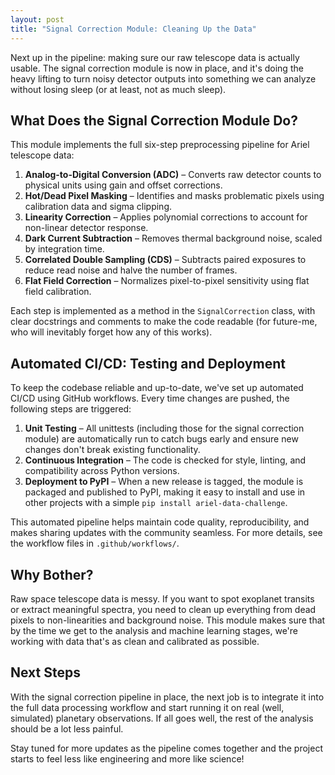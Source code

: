 ```yaml
---
layout: post
title: "Signal Correction Module: Cleaning Up the Data"
---
```


Next up in the pipeline: making sure our raw telescope data is actually usable. The signal correction module is now in place, and it's doing the heavy lifting to turn noisy detector outputs into something we can analyze without losing sleep (or at least, not as much sleep).


## What Does the Signal Correction Module Do?

This module implements the full six-step preprocessing pipeline for Ariel telescope data:

1. **Analog-to-Digital Conversion (ADC)** – Converts raw detector counts to physical units using gain and offset corrections.
2. **Hot/Dead Pixel Masking** – Identifies and masks problematic pixels using calibration data and sigma clipping.
3. **Linearity Correction** – Applies polynomial corrections to account for non-linear detector response.
4. **Dark Current Subtraction** – Removes thermal background noise, scaled by integration time.
5. **Correlated Double Sampling (CDS)** – Subtracts paired exposures to reduce read noise and halve the number of frames.
6. **Flat Field Correction** – Normalizes pixel-to-pixel sensitivity using flat field calibration.

Each step is implemented as a method in the `SignalCorrection` class, with clear docstrings and comments to make the code readable (for future-me, who will inevitably forget how any of this works).


## Automated CI/CD: Testing and Deployment

To keep the codebase reliable and up-to-date, we've set up automated CI/CD using GitHub workflows. Every time changes are pushed, the following steps are triggered:

1. **Unit Testing** – All unittests (including those for the signal correction module) are automatically run to catch bugs early and ensure new changes don't break existing functionality.
2. **Continuous Integration** – The code is checked for style, linting, and compatibility across Python versions.
3. **Deployment to PyPI** – When a new release is tagged, the module is packaged and published to PyPI, making it easy to install and use in other projects with a simple `pip install ariel-data-challenge`.

This automated pipeline helps maintain code quality, reproducibility, and makes sharing updates with the community seamless. For more details, see the workflow files in `.github/workflows/`.


## Why Bother?

Raw space telescope data is messy. If you want to spot exoplanet transits or extract meaningful spectra, you need to clean up everything from dead pixels to non-linearities and background noise. This module makes sure that by the time we get to the analysis and machine learning stages, we're working with data that's as clean and calibrated as possible.


## Next Steps

With the signal correction pipeline in place, the next job is to integrate it into the full data processing workflow and start running it on real (well, simulated) planetary observations. If all goes well, the rest of the analysis should be a lot less painful.

Stay tuned for more updates as the pipeline comes together and the project starts to feel less like engineering and more like science!